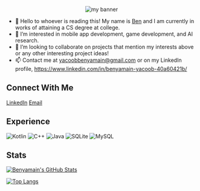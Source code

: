 <p align="center">
  
<img src="https://user-images.githubusercontent.com/89230606/230239042-0191469e-d077-466c-b938-78a1ce9e4ac0.png" alt="my banner">
                                                                                                                                         
</p>
                                                                                                                                         
- 👋 Hello to whoever is reading this! My name is [Ben](https://www.benyacoob.com/) and I am currently in works of attaining a CS degree at college.
- 👀 I’m interested in mobile app development, game development, and AI research.
- 💞️ I’m looking to collaborate on projects that mention my interests above or any other interesting project ideas!
- 📫 Contact me at yacoobbenyamain@gmail.com or on my LinkedIn profile, https://www.linkedin.com/in/benyamain-yacoob-40a60421b/
## Connect With Me
[LinkedIn](https://www.linkedin.com/in/benyamain-yacoob-40a60421b/)
[Email](yacoobbenyamain@gmail.com)
## Experience  
![Kotlin](https://img.shields.io/badge/kotlin-%237F52FF.svg?style=for-the-badge&logo=kotlin&logoColor=white)
![C++](https://img.shields.io/badge/c++-%2300599C.svg?style=for-the-badge&logo=c%2B%2B&logoColor=white)
![Java](https://img.shields.io/badge/java-%23ED8B00.svg?style=for-the-badge&logo=java&logoColor=white)
![SQLite](https://img.shields.io/badge/sqlite-%2307405e.svg?style=for-the-badge&logo=sqlite&logoColor=white)
![MySQL](https://img.shields.io/badge/mysql-%2300f.svg?style=for-the-badge&logo=mysql&logoColor=white)                                                                  
## Stats  
[![Benyamain's GitHub Stats](https://github-readme-stats.vercel.app/api?username=Benyamain&show_icons=true&theme=tokyonight)](https://github.com/Benyamain)

[![Top Langs](https://github-readme-stats.vercel.app/api/top-langs/?username=Benyamain&layout=compact&show_icons=true&theme=tokyonight)](https://github.com/Benyamain)
